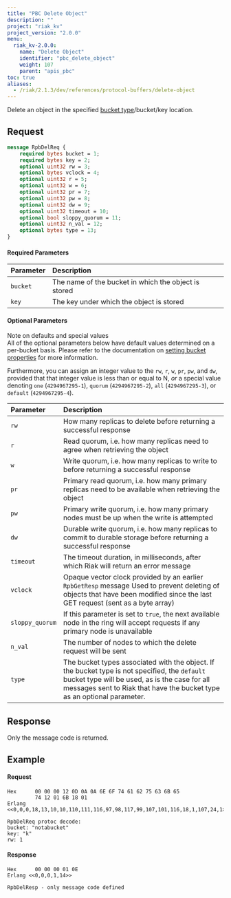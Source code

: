```yaml
---
title: "PBC Delete Object"
description: ""
project: "riak_kv"
project_version: "2.0.0"
menu:
  riak_kv-2.0.0:
    name: "Delete Object"
    identifier: "pbc_delete_object"
    weight: 107
    parent: "apis_pbc"
toc: true
aliases:
  - /riak/2.1.3/dev/references/protocol-buffers/delete-object
---
```


Delete an object in the specified [bucket type](/riak/kv/2.0.0/using/cluster-operations/bucket-types)/bucket/key location.

## Request

```protobuf
message RpbDelReq {
    required bytes bucket = 1;
    required bytes key = 2;
    optional uint32 rw = 3;
    optional bytes vclock = 4;
    optional uint32 r = 5;
    optional uint32 w = 6;
    optional uint32 pr = 7;
    optional uint32 pw = 8;
    optional uint32 dw = 9;
    optional uint32 timeout = 10;
    optional bool sloppy_quorum = 11;
    optional uint32 n_val = 12;
    optional bytes type = 13;
}
```

#### Required Parameters

Parameter | Description |
:---------|:------------|
`bucket` | The name of the bucket in which the object is stored
`key` | The key under which the object is stored

#### Optional Parameters

<div class="note">
<div class="title">Note on defaults and special values</div>
All of the optional parameters below have default values determined on a
per-bucket basis. Please refer to the documentation on <a
href="dev/references/protocol-buffers/set-bucket-props">setting bucket
properties</a> for more information.

Furthermore, you can assign an integer value to the <code>rw</code>,
<code>r</code>, <code>w</code>, <code>pr</code>, <code>pw</code>, and
<code>dw</code>, provided that that integer value is less than or equal
to N, <em>or</em> a special value denoting <code>one</code>
(<code>4294967295-1</code>), <code>quorum</code>
(<code>4294967295-2</code>), <code>all</code>
(<code>4294967295-3</code>), or <code>default</code>
(<code>4294967295-4</code>).
</div>

Parameter | Description |
:---------|:------------|
`rw` | How many replicas to delete before returning a successful response
`r` | Read quorum, i.e. how many replicas need to agree when retrieving the object
`w` | Write quorum, i.e. how many replicas to write to before returning a successful response
`pr` | Primary read quorum, i.e. how many primary replicas need to be available when retrieving the object
`pw` | Primary write quorum, i.e. how many primary nodes must be up when the write is attempted
`dw` | Durable write quorum, i.e. how many replicas to commit to durable storage before returning a successful response
`timeout` | The timeout duration, in milliseconds, after which Riak will return an error message
`vclock` | Opaque vector clock provided by an earlier `RpbGetResp` message Used to prevent deleting of objects that have been modified since the last GET request (sent as a byte array)
`sloppy_quorum` | If this parameter is set to `true`, the next available node in the ring will accept requests if any primary node is unavailable
`n_val` | The number of nodes to which the delete request will be sent
`type` | The bucket types associated with the object. If the bucket type is not specified, the `default` bucket type will be used, as is the case for all messages sent to Riak that have the bucket type as an optional parameter.

## Response

Only the message code is returned.

## Example

#### Request

```
Hex      00 00 00 12 0D 0A 0A 6E 6F 74 61 62 75 63 6B 65
         74 12 01 6B 18 01
Erlang <<0,0,0,18,13,10,10,110,111,116,97,98,117,99,107,101,116,18,1,107,24,1>>

RpbDelReq protoc decode:
bucket: "notabucket"
key: "k"
rw: 1

```

#### Response

```
Hex      00 00 00 01 0E
Erlang <<0,0,0,1,14>>

RpbDelResp - only message code defined
```
